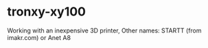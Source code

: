 # tronxy-xy100
Working with an inexpensive 3D printer, Other names: STARTT (from imakr.com) or Anet A8
